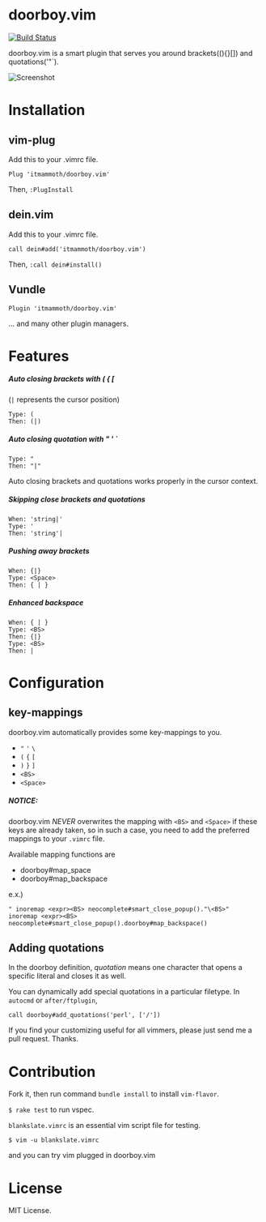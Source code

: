 # doorboy.vim

[![Build Status](https://travis-ci.org/itmammoth/doorboy.vim.svg?branch=master)](https://travis-ci.org/itmammoth/doorboy.vim)

doorboy.vim is a smart plugin that serves you around brackets((){}[]) and quotations('"`).

![Screenshot](https://raw.githubusercontent.com/itmammoth/doorboy.vim/master/images/doorboy.gif)

# Installation

## vim-plug
Add this to your .vimrc file.

    Plug 'itmammoth/doorboy.vim'

Then, `:PlugInstall`

## dein.vim
Add this to your .vimrc file.

    call dein#add('itmammoth/doorboy.vim')

Then, `:call dein#install()`

## Vundle

    Plugin 'itmammoth/doorboy.vim'


... and many other plugin managers.

# Features

##### Auto closing brackets with ( { [  
(`|` represents the cursor position)

    Type: (
    Then: (|)

##### Auto closing quotation with " ' `

    Type: "
    Then: "|"

Auto closing brackets and quotations works properly in the cursor context.

##### Skipping close brackets and quotations

    When: 'string|'
    Type: '
    Then: 'string'|

##### Pushing away brackets

    When: {|}
    Type: <Space>
    Then: { | }

##### Enhanced backspace

    When: { | }
    Type: <BS>
    Then: {|}
    Type: <BS>
    Then: |


# Configuration

## key-mappings

doorboy.vim automatically provides some key-mappings to you.

* `"` `'` `\`
* `(` `{` `[`
* `)` `}` `]`
* `<BS>`
* `<Space>`

##### NOTICE:
doorboy.vim *NEVER* overwrites the mapping with `<BS>` and `<Space>` if these keys are already taken, so in such a case, you need to add the preferred mappings to your `.vimrc` file.

Available mapping functions are
* doorboy#map_space
* doorboy#map_backspace

e.x.)

    " inoremap <expr><BS> neocomplete#smart_close_popup()."\<BS>"
    inoremap <expr><BS> neocomplete#smart_close_popup().doorboy#map_backspace()

## Adding quotations

In the doorboy definition, *quotation* means one character that opens a specific literal and closes it as well.

You can dynamically add special quotations in a particular filetype. In `autocmd` or `after/ftplugin`,

    call doorboy#add_quotations('perl', ['/'])

If you find your customizing useful for all vimmers, please just send me a pull request. Thanks.

# Contribution

Fork it, then run command `bundle install` to install `vim-flavor`.

`$ rake test` to run vspec.

`blankslate.vimrc` is an essential vim script file for testing.

    $ vim -u blankslate.vimrc

and you can try vim plugged in doorboy.vim

# License

MIT License.
